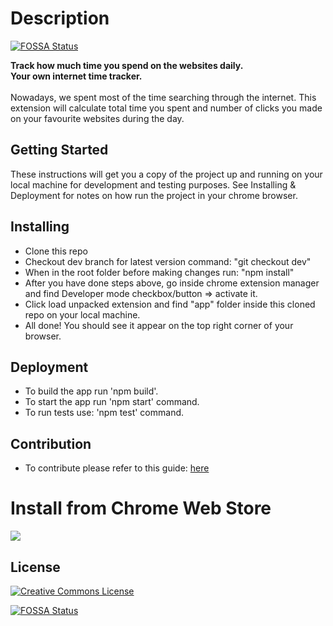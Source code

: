 # Description
[![FOSSA Status](https://app.fossa.io/api/projects/git%2Bgithub.com%2FNikitaChernykh%2FInternet-Junkie-Google-Extension.svg?type=shield)](https://app.fossa.io/projects/git%2Bgithub.com%2FNikitaChernykh%2FInternet-Junkie-Google-Extension?ref=badge_shield)

**Track how much time you spend on the websites daily.<br />
 Your own internet time tracker.**
<br />
<br />
Nowadays, we spent most of the time searching through the internet. This extension will calculate total time you spent and number of clicks you made on your favourite websites during the day.

## Getting Started
These instructions will get you a copy of the project up and running on your local machine for development and testing purposes. See Installing & Deployment for notes on how run the project in your chrome browser.


## Installing
* Clone this repo
* Checkout dev branch for latest version command: "git checkout dev"
* When in the root folder before making changes run: "npm install"
* After you have done steps above, go inside chrome extension manager and find Developer mode checkbox/button => activate it.
* Click load unpacked extension and find "app" folder inside this cloned repo on your local machine.
* All done! You should see it appear on the top right corner of your browser.


## Deployment
* To build the app run 'npm build'.
* To start the app run 'npm start' command.
* To run tests use: 'npm test' command.

## Contribution
* To contribute please refer to this guide: [here](https://akrabat.com/the-beginners-guide-to-contributing-to-a-github-project/)

# Install from Chrome Web Store
[<img src="./app/assets/images/badge.png">](https://goo.gl/CnQEuI)

## License
<a rel="license" href="http://creativecommons.org/licenses/by-nc-sa/4.0/"><img alt="Creative Commons License" style="border-width:0" src="https://i.creativecommons.org/l/by-nc-sa/4.0/88x31.png" /></a>

[![FOSSA Status](https://app.fossa.io/api/projects/git%2Bgithub.com%2FNikitaChernykh%2FInternet-Junkie-Google-Extension.svg?type=large)](https://app.fossa.io/projects/git%2Bgithub.com%2FNikitaChernykh%2FInternet-Junkie-Google-Extension?ref=badge_large)
